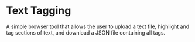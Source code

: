 # Text Tagging

A simple browser tool that allows the user to upload a text file, highlight and tag sections of text, and download a JSON file containing all tags.
